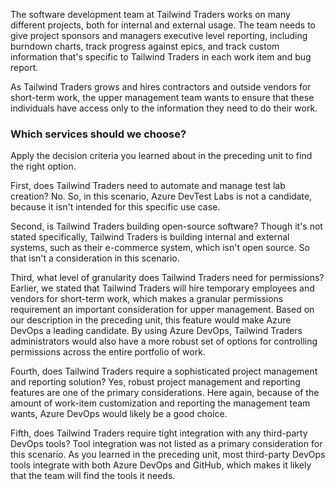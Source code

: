 The software development team at Tailwind Traders works on many different projects, both for internal and external usage.  The team needs to give project sponsors and managers executive level reporting, including burndown charts, track progress against epics, and track custom information that's specific to Tailwind Traders in each work item and bug report.

As Tailwind Traders grows and hires contractors and outside vendors for short-term work, the upper management team wants to ensure that these individuals have access only to the information they need to do their work.

### Which services should we choose?

Apply the decision criteria you learned about in the preceding unit to find the right option.

First, does Tailwind Traders need to automate and manage test lab creation? No. So, in this scenario, Azure DevTest Labs is not a candidate, because it isn't intended for this specific use case.

Second, is Tailwind Traders building open-source software? Though it's not stated specifically, Tailwind Traders is building internal and external systems, such as their e-commerce system, which isn't open source.  So that isn't a consideration in this scenario.

Third, what level of granularity does Tailwind Traders need for permissions? Earlier, we stated that Tailwind Traders will hire temporary employees and vendors for short-term work, which makes a granular permissions requirement an important consideration for upper management. Based on our description in the preceding unit, this feature would make Azure DevOps a leading candidate. By using Azure DevOps, Tailwind Traders administrators would also have a more robust set of options for controlling permissions across the entire portfolio of work.

Fourth, does Tailwind Traders require a sophisticated project management and reporting solution? Yes, robust project management and reporting features are one of the primary considerations. Here again, because of the amount of work-item customization and reporting the management team wants, Azure DevOps would likely be a good choice.

Fifth, does Tailwind Traders require tight integration with any third-party DevOps tools? Tool integration was not listed as a primary consideration for this scenario.  As you learned in the preceding unit, most third-party DevOps tools integrate with both Azure DevOps and GitHub, which makes it likely that the team will find the tools it needs.
